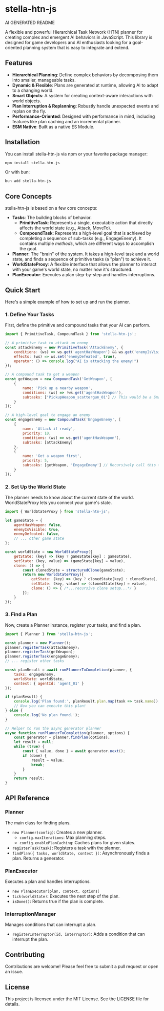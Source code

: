 # **stella-htn-js**

AI GENERATED README

A flexible and powerful Hierarchical Task Network (HTN) planner for creating complex and emergent AI behaviors in JavaScript. This library is designed for game developers and AI enthusiasts looking for a goal-oriented planning system that is easy to integrate and extend.

## **Features**

* **Hierarchical Planning**: Define complex behaviors by decomposing them into smaller, manageable tasks.  
* **Dynamic & Flexible**: Plans are generated at runtime, allowing AI to adapt to a changing world.  
* **Smart Objects**: A system for creating context-aware interactions with world objects.  
* **Plan Interruption & Replanning**: Robustly handle unexpected events and replan on the fly.  
* **Performance-Oriented**: Designed with performance in mind, including features like plan caching and an incremental planner.  
* **ESM Native**: Built as a native ES Module.

## **Installation**

You can install stella-htn-js via npm or your favorite package manager:
```bash
npm install stella-htn-js
```
Or with bun:
```bash
bun add stella-htn-js
```
## **Core Concepts**

stella-htn-js is based on a few core concepts:

* **Tasks**: The building blocks of behavior.  
  * **PrimitiveTask**: Represents a single, executable action that directly affects the world state (e.g., Attack, MoveTo).  
  * **CompoundTask**: Represents a high-level goal that is achieved by completing a sequence of sub-tasks (e.g., EngageEnemy). It contains multiple *methods*, which are different ways to accomplish the goal.  
* **Planner**: The "brain" of the system. It takes a high-level task and a world state, and finds a sequence of primitive tasks (a "plan") to achieve it.  
* **WorldStateProxy**: A flexible interface that allows the planner to interact with your game's world state, no matter how it's structured.  
* **PlanExecutor**: Executes a plan step-by-step and handles interruptions.

## **Quick Start**

Here's a simple example of how to set up and run the planner.

### **1. Define Your Tasks**

First, define the primitive and compound tasks that your AI can perform.
```js
import { PrimitiveTask, CompoundTask } from 'stella-htn-js';

// A primitive task to attack an enemy  
const attackEnemy = new PrimitiveTask('AttackEnemy', {  
    conditions: (ws) => ws.get('agentHasWeapon') && ws.get('enemyIsVisible'),  
    effects: (ws) => ws.set('enemyDefeated', true),  
    operator: () => console.log("AI is attacking the enemy!")  
});

// A compound task to get a weapon  
const getWeapon = new CompoundTask('GetWeapon', [  
    {  
        name: 'Pick up a nearby weapon',  
        conditions: (ws) => !ws.get('agentHasWeapon'),  
        subtasks: ['PickupWeapon_scattergun_01'] // This would be a SmartObjectTask  
    }  
]);

// A high-level goal to engage an enemy  
const engageEnemy = new CompoundTask('EngageEnemy', [  
    {  
        name: 'Attack if ready',  
        priority: 10,  
        conditions: (ws) => ws.get('agentHasWeapon'),  
        subtasks: [attackEnemy]  
    },  
    {  
        name: 'Get a weapon first',  
        priority: 5,  
        subtasks: [getWeapon, 'EngageEnemy'] // Recursively call this task  
    }  
]);
```
### **2. Set Up the World State**

The planner needs to know about the current state of the world. WorldStateProxy lets you connect your game's state.
```js
import { WorldStateProxy } from 'stella-htn-js';

let gameState = {  
    agentHasWeapon: false,  
    enemyIsVisible: true,  
    enemyDefeated: false,  
    // ... other game state  
};

const worldState = new WorldStateProxy({  
    getState: (key) => (key ? gameState[key] : gameState),  
    setState: (key, value) => (gameState[key] = value),  
    clone: () => {  
        const clonedState = structuredClone(gameState);  
        return new WorldStateProxy({  
            getState: (key) => (key ? clonedState[key] : clonedState),  
            setState: (key, value) => (clonedState[key] = value),  
            clone: () => { /*...recursive clone setup...*/ }  
        });  
    }  
});
```
### **3. Find a Plan**

Now, create a Planner instance, register your tasks, and find a plan.
```js
import { Planner } from 'stella-htn-js';

const planner = new Planner();  
planner.registerTask(attackEnemy);  
planner.registerTask(getWeapon);  
planner.registerTask(engageEnemy);  
// ... register other tasks

const planResult = await runPlannerToCompletion(planner, {  
    tasks: engageEnemy,  
    worldState: worldState,  
    context: { agentId: 'agent_01' }  
});

if (planResult) {  
    console.log('Plan found:', planResult.plan.map(task => task.name));  
    // Now you can execute this plan!  
} else {  
    console.log('No plan found.');  
}

// Helper to run the async generator planner  
async function runPlannerToCompletion(planner, options) {  
    const generator = planner.findPlan(options);  
    let result = null;  
    while (true) {  
        const { value, done } = await generator.next();  
        if (done) {  
            result = value;  
            break;  
        }  
    }  
    return result;  
}
```
## **API Reference**

### **Planner**

The main class for finding plans.

* `new Planner(config)`: Creates a new planner.  
  * `config.maxIterations`: Max planning steps.  
  * `config.enablePlanCaching`: Caches plans for given states.  
* `registerTask(task)`: Registers a task with the planner.  
* `findPlan({ tasks, worldState, context })`: Asynchronously finds a plan. Returns a generator.

### **PlanExecutor**

Executes a plan and handles interruptions.

* `new PlanExecutor(plan, context, options)`  
* `tick(worldState)`: Executes the next step of the plan.  
* `isDone()`: Returns true if the plan is complete.

### **InterruptionManager**

Manages conditions that can interrupt a plan.

* `registerInterruptor(id, interruptor)`: Adds a condition that can interrupt the plan.

## **Contributing**

Contributions are welcome! Please feel free to submit a pull request or open an issue.

## **License**

This project is licensed under the MIT License. See the LICENSE file for details.
